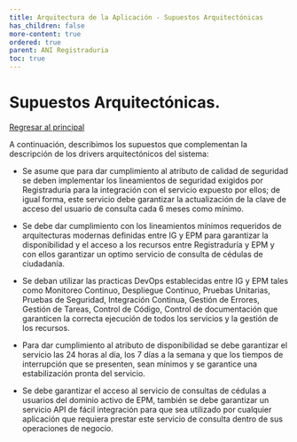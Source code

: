 ```yaml
---
title: Arquitectura de la Aplicación - Supuestos Arquitectónicas
has_children: false
more-content: true
ordered: true
parent: ANI Registraduria 
toc: true
---
```


# Supuestos Arquitectónicas.

[Regresar al principal](../../plantilla-arquitectura-aplicacion.html)

A continuación, describimos los supuestos que complementan la descripción de los drivers arquitectónicos del sistema:

- Se asume que para dar cumplimiento al atributo de calidad de seguridad se deben implementar los lineamientos de seguridad exigidos por Registraduría para la integración con el servicio expuesto por ellos; de igual forma, este servicio debe garantizar la actualización de la clave de acceso del usuario de consulta cada 6 meses como mínimo.

 - Se debe dar cumplimiento con los lineamientos mínimos requeridos de arquitecturas modernas definidas entre IG y EPM para garantizar la disponibilidad y el acceso a los recursos entre Registraduría y EPM y con ellos garantizar un optimo servicio de consulta de cédulas de ciudadanía.

- Se deban utilizar las practicas DevOps establecidas entre IG y EPM tales como Monitoreo Continuo, Despliegue Continuo, Pruebas Unitarias, Pruebas de Seguridad, Integración Continua, Gestión de Errores, Gestión de Tareas, Control de Código, Control de documentación que garanticen la correcta ejecución de todos los servicios y la gestión de los recursos.

- Para dar cumplimiento al atributo de disponibilidad se debe garantizar el servicio las 24 horas al día, los 7 días a la semana y que los tiempos de interrupción que se presenten, sean mínimos y se garantice una estabilización pronta del servicio.

- Se debe garantizar el acceso al servicio de consultas de cédulas a usuarios del dominio activo de EPM, también se debe garantizar un servicio API de fácil integración para que sea utilizado por cualquier aplicación que requiera prestar este servicio de consulta dentro de sus operaciones de negocio.